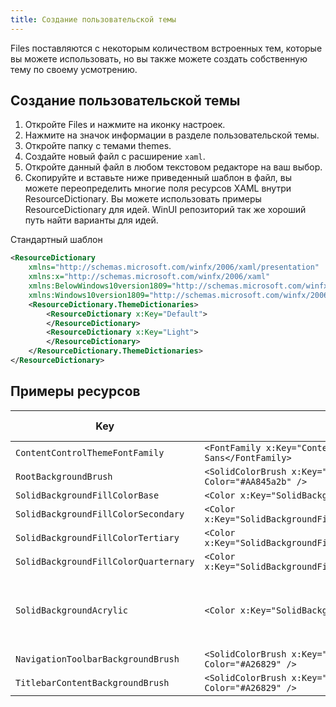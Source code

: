 ```yaml
---
title: Создание пользовательской темы
---
```


Files поставляются с некоторым количеством встроенных тем, которые вы можете использовать, но вы также можете создать собственную тему по своему усмотрению.

## Создание пользовательской темы

1. Откройте Files и нажмите на иконку настроек.
2. Нажмите на значок информации в разделе пользовательской темы.
3. Откройте папку с темами themes.
4. Создайте новый файл с расширение `xaml`.
5. Откройте данный файл в любом текстовом редакторе на ваш выбор.
6. Скопируйте и вставьте ниже приведенный шаблон в файл, вы можете переопределить многие поля ресурсов XAML внутри ResourceDictionary. Вы можете использовать примеры ResourceDictionary для идей. WinUI репозиторий так же хороший путь найти варианты для идей.

Стандартный шаблон

```xml
<ResourceDictionary
    xmlns="http://schemas.microsoft.com/winfx/2006/xaml/presentation"
    xmlns:x="http://schemas.microsoft.com/winfx/2006/xaml"
    xmlns:BelowWindows10version1809="http://schemas.microsoft.com/winfx/2006/xaml/presentation?IsApiContractNotPresent(Windows.Foundation.UniversalApiContract, 7)"
    xmlns:Windows10version1809="http://schemas.microsoft.com/winfx/2006/xaml/presentation?IsApiContractPresent(Windows.Foundation.UniversalApiContract, 7)">
    <ResourceDictionary.ThemeDictionaries>
        <ResourceDictionary x:Key="Default">
        </ResourceDictionary>
        <ResourceDictionary x:Key="Light">
        </ResourceDictionary>
    </ResourceDictionary.ThemeDictionaries>
</ResourceDictionary>
```

## Примеры ресурсов

| Key                                   | Example                                                                        | Default value                                |
| ------------------------------------- | ------------------------------------------------------------------------------ | -------------------------------------------- |
| `ContentControlThemeFontFamily`       | `<FontFamily x:Key="ContentControlThemeFontFamily">Comic Sans</FontFamily>`    | `Segoe UI Variable`                          |
| `RootBackgroundBrush`                 | `<SolidColorBrush x:Key="RootBackgroundBrush" Color="#AA845a2b" />`            | `Transparent`                                |
| `SolidBackgroundFillColorBase`        | `<Color x:Key="SolidBackgroundFillColorBase">#A26829</Color>`                  |                                              |
| `SolidBackgroundFillColorSecondary`   | `<Color x:Key="SolidBackgroundFillColorSecondary">#845a2b</Color>`             |                                              |
| `SolidBackgroundFillColorTertiary`    | `<Color x:Key="SolidBackgroundFillColorTertiary">#A26829</Color>`              |                                              |
| `SolidBackgroundFillColorQuarternary` | `<Color x:Key="SolidBackgroundFillColorQuarternary">#A26829</Color>`           |                                              |
| `SolidBackgroundAcrylic`              | `<Color x:Key="SolidBackgroundAcrylic">#A26829</Color>`                        | Light theme: `#FFFFFF` Dark theme: `#2C2C2C` |
| `NavigationToolbarBackgroundBrush`    | `<SolidColorBrush x:Key="NavigationToolbarBackgroundBrush" Color="#A26829" />` | `#00000000`                                  |
| `TitlebarContentBackgroundBrush`      | `<SolidColorBrush x:Key="TitlebarContentBackgroundBrush" Color="#A26829" />`   | `Transparent`                                |

